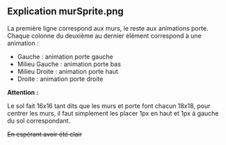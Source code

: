 ## Explication murSprite.png

La première ligne correspond aux murs, le reste aux animations porte.
Chaque colonne du deuxième au dernier élément correspond à une animation :

 - Gauche : animation porte gauche
 - Milieu Gauche : animation porte bas
 - Milieu Droite : animation porte haut
 - Droite : animation porte droite

**Attention :** 

Le sol fait 16x16 tant dits que les murs et porte font chacun 18x18, pour centrer les murs, il faut simplement les placer 1px en haut et 1px à gauche du sol correspondant.

~~En espérant avoir été clair~~
